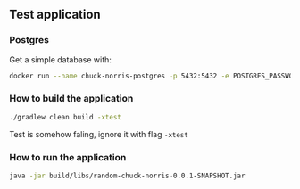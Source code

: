 ## Test application

### Postgres
Get a simple database with:
```bash
docker run --name chuck-norris-postgres -p 5432:5432 -e POSTGRES_PASSWORD=postgres -d postgres
```

### How to build the application

```bash
./gradlew clean build -xtest
```

Test is somehow faling, ignore it with flag `-xtest`

### How to run the application
```bash
java -jar build/libs/random-chuck-norris-0.0.1-SNAPSHOT.jar
```
